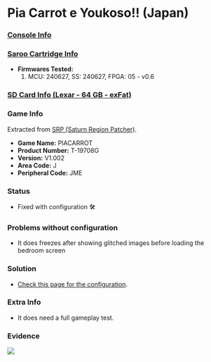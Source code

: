 # Pia Carrot e Youkoso!! (Japan)

### [Console Info](../../../../../Info/Consoles/VA13/README.md)

### [Saroo Cartridge Info](../../../../../Info/Cartridges/RetroGameParadiseStore/1.32F/README.md)

- <b>Firmwares Tested:</b>
  1. MCU: 240627, SS: 240627, FPGA: 05 - v0.6

### [SD Card Info (Lexar - 64 GB - exFat)](../../../../../Info/SdCards/Lexar/64GB/exfat/README.md)

### Game Info

Extracted from [SRP (Saturn Region Patcher)](https://segaxtreme.net/resources/saturn-region-patcher.81/download).

- <b>Game Name:</b> PIACARROT
- <b>Product Number:</b> T-19708G
- <b>Version:</b> V1.002
- <b>Area Code:</b> J
- <b>Peripheral Code:</b> JME

### Status

- Fixed with configuration :hammer_and_wrench:

### Problems without configuration

- It does freezes after showing glitched images before loading the bedroom screen

### Solution

- [Check this page for the configuration](https://github.com/williamdsw/saroo-configuration-list/blob/master/Regions/Retails/Japan/T-19708G/README.md).

### Extra Info

- It does need a full gameplay test.

### Evidence

[![](https://img.youtube.com/vi/L7qhSBNqM_0/0.jpg)](https://www.youtube.com/watch?v=L7qhSBNqM_0)
